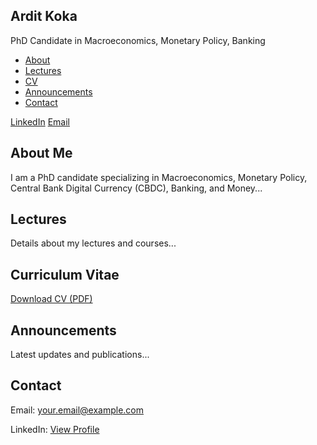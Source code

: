<!DOCTYPE html>
<html lang="en">
<head>
    <meta charset="UTF-8">
    <meta name="viewport" content="width=device-width, initial-scale=1.0">
    <title>Ardit Koka - PhD Candidate</title>
    <link rel="stylesheet" href="styles.css">
</head>
<body>
    <div class="container">
        <aside class="sidebar">
            <h1>Ardit Koka</h1>
            <p>PhD Candidate in Macroeconomics, Monetary Policy, Banking</p>
            <nav>
                <ul>
                    <li><a href="#about">About</a></li>
                    <li><a href="#lectures">Lectures</a></li>
                    <li><a href="#cv">CV</a></li>
                    <li><a href="#announcements">Announcements</a></li>
                    <li><a href="#contact">Contact</a></li>
                </ul>
            </nav>
            <div class="social-links">
                <a href="https://linkedin.com/in/yourprofile" target="_blank">LinkedIn</a>
                <a href="mailto:your.email@example.com">Email</a>
            </div>
        </aside>
        <main>
            <section id="about">
                <h2>About Me</h2>
                <p>I am a PhD candidate specializing in Macroeconomics, Monetary Policy, Central Bank Digital Currency (CBDC), Banking, and Money...</p>
            </section>
            <section id="lectures">
                <h2>Lectures</h2>
                <p>Details about my lectures and courses...</p>
            </section>
            <section id="cv">
                <h2>Curriculum Vitae</h2>
                <a href="cv.pdf" target="_blank">Download CV (PDF)</a>
            </section>
            <section id="announcements">
                <h2>Announcements</h2>
                <p>Latest updates and publications...</p>
            </section>
            <section id="contact">
                <h2>Contact</h2>
                <p>Email: <a href="mailto:your.email@example.com">your.email@example.com</a></p>
                <p>LinkedIn: <a href="https://linkedin.com/in/yourprofile" target="_blank">View Profile</a></p>
            </section>
        </main>
    </div>
</body>
</html>
